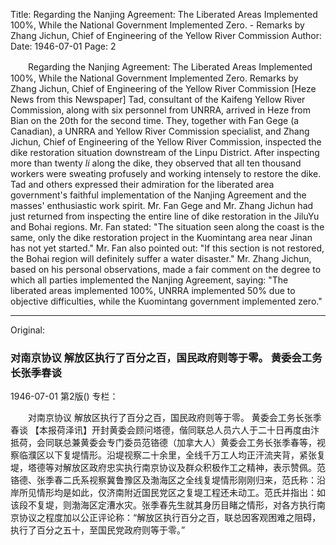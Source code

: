Title: Regarding the Nanjing Agreement: The Liberated Areas Implemented 100%, While the National Government Implemented Zero. - Remarks by Zhang Jichun, Chief of Engineering of the Yellow River Commission
Author:
Date: 1946-07-01
Page: 2

　　Regarding the Nanjing Agreement:
    The Liberated Areas Implemented 100%, While the National Government Implemented Zero.
    Remarks by Zhang Jichun, Chief of Engineering of the Yellow River Commission
    [Heze News from this Newspaper] Tad, consultant of the Kaifeng Yellow River Commission, along with six personnel from UNRRA, arrived in Heze from Bian on the 20th for the second time. They, together with Fan Gege (a Canadian), a UNRRA and Yellow River Commission specialist, and Zhang Jichun, Chief of Engineering of the Yellow River Commission, inspected the dike restoration situation downstream of the Linpu District.  After inspecting more than twenty *li* along the dike, they observed that all ten thousand workers were sweating profusely and working intensely to restore the dike. Tad and others expressed their admiration for the liberated area government's faithful implementation of the Nanjing Agreement and the masses' enthusiastic work spirit. Mr. Fan Gege and Mr. Zhang Jichun had just returned from inspecting the entire line of dike restoration in the JiluYu and Bohai regions. Mr. Fan stated: "The situation seen along the coast is the same, only the dike restoration project in the Kuomintang area near Jinan has not yet started." Mr. Fan also pointed out: "If this section is not restored, the Bohai region will definitely suffer a water disaster." Mr. Zhang Jichun, based on his personal observations, made a fair comment on the degree to which all parties implemented the Nanjing Agreement, saying: "The liberated areas implemented 100%, UNRRA implemented 50% due to objective difficulties, while the Kuomintang government implemented zero."



<hr /> 

Original: 


### 对南京协议  解放区执行了百分之百，国民政府则等于零。  黄委会工务长张季春谈

1946-07-01
第2版()
专栏：

　　对南京协议
    解放区执行了百分之百，国民政府则等于零。
    黄委会工务长张季春谈
    【本报荷泽讯】开封黄委会顾问塔德，偕同联总人员六人于二十日再度由汴抵荷，会同联总兼黄委会专门委员范铬德（加拿大人）黄委会工务长张季春等，视察临濮区以下复堤情形。沿堤视察二十余里，全线千万工人均正汗流夹背，紧张复堤，塔德等对解放区政府忠实执行南京协议及群众积极作工之精神，表示赞佩。范铬德、张季春二氏系视察冀鲁豫区及渤海区之全线复堤情形刚刚归来，范氏称：沿岸所见情形均是如此，仅济南附近国民党区之复堤工程还未动工。范氏并指出：如该段不复堤，则渤海区定漕水灾。张季春先生就其身历目睹之情形，对各方执行南京协议之程度加以公正评论称：“解放区执行百分之百，联总因客观困难之阻碍，执行了百分之五十，至国民党政府则等于零。”
